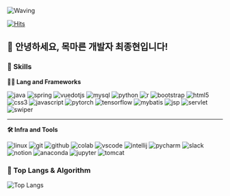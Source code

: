 <!-- Header -->

![Waving](https://capsule-render.vercel.app/api?type=waving&height=200&text=Good%20Day%20To%20Code!&fontAlign=40&fontAlignY=40&color=gradient)

[![Hits](https://hits.seeyoufarm.com/api/count/incr/badge.svg?url=https%3A%2F%2Fgithub.com/jhchoi1104%2F______&count_bg=%2379C83D&title_bg=%23555555&icon=&icon_color=%23E7E7E7&title=hits&edge_flat=false)](https://hits.seeyoufarm.com)

## 🙇 안녕하세요, 목마른 개발자 최종현입니다!

<!-- Body -->

### 🦾 Skills  
**🧑‍💻 Lang and Frameworks**

![java](https://img.shields.io/badge/java-ffffff.svg?&style=for-the-badge&logo=openjdk&logoColor=black) ![spring](https://img.shields.io/badge/spring-6DB33F.svg?&style=for-the-badge&logo=spring&logoColor=white) ![vuedotjs](https://img.shields.io/badge/vue.js-4FC08D.svg?&style=for-the-badge&logo=vuedotjs&logoColor=white) ![mysql](https://img.shields.io/badge/mysql-4479A1.svg?&style=for-the-badge&logo=mysql&logoColor=white) ![python](https://img.shields.io/badge/python-3776AB.svg?&style=for-the-badge&logo=python&logoColor=white) ![r](https://img.shields.io/badge/R-276DC3.svg?&style=for-the-badge&logo=r&logoColor=white) ![bootstrap](https://img.shields.io/badge/Bootstrap-563D7C.svg?&style=for-the-badge&logo=bootstrap&logoColor=white) ![html5](https://img.shields.io/badge/html5-E34F26.svg?&style=for-the-badge&logo=html5&logoColor=white) ![css3](https://img.shields.io/badge/css3-1572B6.svg?&style=for-the-badge&logo=css3&logoColor=white) ![javascript](https://img.shields.io/badge/javascript-F7DF1E.svg?&style=for-the-badge&logo=javascript&logoColor=white) ![pytorch](https://img.shields.io/badge/PyTorch-EE4C2C.svg?&style=for-the-badge&logo=pytorch&logoColor=white) ![tensorflow](https://img.shields.io/badge/TensorFlow-FF6F00.svg?&style=for-the-badge&logo=tensorflow&logoColor=white) ![mybatis](https://img.shields.io/badge/MyBatis-6DB33F.svg?&style=for-the-badge&logo=mybatis&logoColor=white) ![jsp](https://img.shields.io/badge/JSP-2F6A94.svg?&style=for-the-badge&logo=java&logoColor=white) ![servlet](https://img.shields.io/badge/Servlet-2F6A94.svg?&style=for-the-badge&logo=java&logoColor=white) ![swiper](https://img.shields.io/badge/Swiper-6332F4.svg?&style=for-the-badge&logo=swiper&logoColor=white)

---

**🛠️ Infra and Tools**

![linux](https://img.shields.io/badge/linux-FCC624.svg?&style=for-the-badge&logo=linux&logoColor=white) ![git](https://img.shields.io/badge/git-F05032.svg?&style=for-the-badge&logo=git&logoColor=white) ![github](https://img.shields.io/badge/github-181717.svg?&style=for-the-badge&logo=github&logoColor=white) ![colab](https://img.shields.io/badge/colab-F9AB00.svg?&style=for-the-badge&logo=googlecolab&logoColor=white) ![vscode](https://img.shields.io/badge/vscode-007ACC.svg?&style=for-the-badge&logo=visualstudiocode&logoColor=white) ![intellij](https://img.shields.io/badge/intellij-000000.svg?&style=for-the-badge&logo=intellijidea&logoColor=white) ![pycharm](https://img.shields.io/badge/pycharm-000000.svg?&style=for-the-badge&logo=pycharm&logoColor=white) ![slack](https://img.shields.io/badge/slack-4A154B.svg?&style=for-the-badge&logo=slack&logoColor=white) ![notion](https://img.shields.io/badge/notion-000000.svg?&style=for-the-badge&logo=notion&logoColor=white) ![anaconda](https://img.shields.io/badge/Anaconda-44A833.svg?&style=for-the-badge&logo=anaconda&logoColor=white) ![jupyter](https://img.shields.io/badge/Jupyter-F37626.svg?&style=for-the-badge&logo=jupyter&logoColor=white) ![tomcat](https://img.shields.io/badge/Tomcat-F8DC75.svg?&style=for-the-badge&logo=apachetomcat&logoColor=black)


### 🚌 Top Langs & Algorithm
![Top Langs](https://github-readme-stats.vercel.app/api/top-langs/?username=jhchoi1104&layout=compact)
